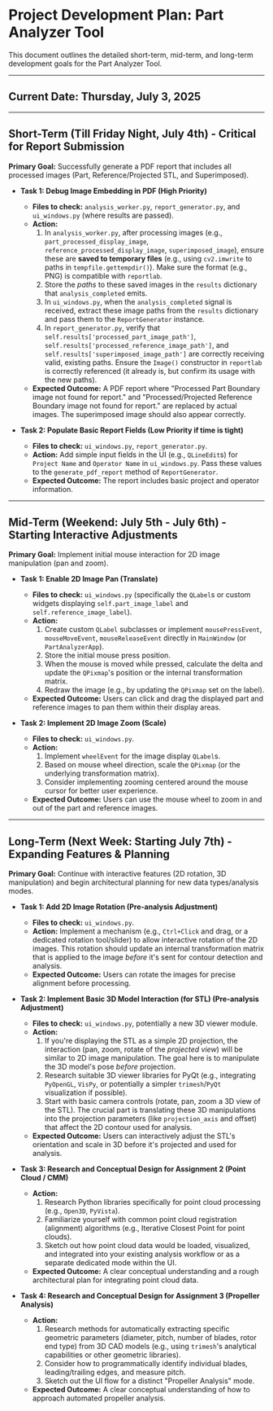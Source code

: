 # Project Development Plan: Part Analyzer Tool

This document outlines the detailed short-term, mid-term, and long-term development goals for the Part Analyzer Tool.

---

## Current Date: Thursday, July 3, 2025

---

## Short-Term (Till Friday Night, July 4th) - **Critical for Report Submission**

**Primary Goal:** Successfully generate a PDF report that includes all processed images (Part, Reference/Projected STL, and Superimposed).

* **Task 1: Debug Image Embedding in PDF (High Priority)**
    * **Files to check:** `analysis_worker.py`, `report_generator.py`, and `ui_windows.py` (where results are passed).
    * **Action:**
        1.  In `analysis_worker.py`, after processing images (e.g., `part_processed_display_image`, `reference_processed_display_image`, `superimposed_image`), ensure these are **saved to temporary files** (e.g., using `cv2.imwrite` to paths in `tempfile.gettempdir()`). Make sure the format (e.g., PNG) is compatible with `reportlab`.
        2.  Store the *paths* to these saved images in the `results` dictionary that `analysis_completed` emits.
        3.  In `ui_windows.py`, when the `analysis_completed` signal is received, extract these image paths from the `results` dictionary and pass them to the `ReportGenerator` instance.
        4.  In `report_generator.py`, verify that `self.results['processed_part_image_path']`, `self.results['processed_reference_image_path']`, and `self.results['superimposed_image_path']` are correctly receiving valid, existing paths. Ensure the `Image()` constructor in `reportlab` is correctly referenced (it already is, but confirm its usage with the new paths).
    * **Expected Outcome:** A PDF report where "Processed Part Boundary image not found for report." and "Processed/Projected Reference Boundary image not found for report." are replaced by actual images. The superimposed image should also appear correctly.

* **Task 2: Populate Basic Report Fields (Low Priority if time is tight)**
    * **Files to check:** `ui_windows.py`, `report_generator.py`.
    * **Action:** Add simple input fields in the UI (e.g., `QLineEdit`s) for `Project Name` and `Operator Name` in `ui_windows.py`. Pass these values to the `generate_pdf_report` method of `ReportGenerator`.
    * **Expected Outcome:** The report includes basic project and operator information.

---

## Mid-Term (Weekend: July 5th - July 6th) - **Starting Interactive Adjustments**

**Primary Goal:** Implement initial mouse interaction for 2D image manipulation (pan and zoom).

* **Task 1: Enable 2D Image Pan (Translate)**
    * **Files to check:** `ui_windows.py` (specifically the `QLabel`s or custom widgets displaying `self.part_image_label` and `self.reference_image_label`).
    * **Action:**
        1.  Create custom `QLabel` subclasses or implement `mousePressEvent`, `mouseMoveEvent`, `mouseReleaseEvent` directly in `MainWindow` (or `PartAnalyzerApp`).
        2.  Store the initial mouse press position.
        3.  When the mouse is moved while pressed, calculate the delta and update the `QPixmap`'s position or the internal transformation matrix.
        4.  Redraw the image (e.g., by updating the `QPixmap` set on the label).
    * **Expected Outcome:** Users can click and drag the displayed part and reference images to pan them within their display areas.

* **Task 2: Implement 2D Image Zoom (Scale)**
    * **Files to check:** `ui_windows.py`.
    * **Action:**
        1.  Implement `wheelEvent` for the image display `QLabel`s.
        2.  Based on mouse wheel direction, scale the `QPixmap` (or the underlying transformation matrix).
        3.  Consider implementing zooming centered around the mouse cursor for better user experience.
    * **Expected Outcome:** Users can use the mouse wheel to zoom in and out of the part and reference images.

---

## Long-Term (Next Week: Starting July 7th) - **Expanding Features & Planning**

**Primary Goal:** Continue with interactive features (2D rotation, 3D manipulation) and begin architectural planning for new data types/analysis modes.

* **Task 1: Add 2D Image Rotation (Pre-analysis Adjustment)**
    * **Files to check:** `ui_windows.py`.
    * **Action:** Implement a mechanism (e.g., `Ctrl+Click` and drag, or a dedicated rotation tool/slider) to allow interactive rotation of the 2D images. This rotation should update an internal transformation matrix that is applied to the image *before* it's sent for contour detection and analysis.
    * **Expected Outcome:** Users can rotate the images for precise alignment before processing.

* **Task 2: Implement Basic 3D Model Interaction (for STL) (Pre-analysis Adjustment)**
    * **Files to check:** `ui_windows.py`, potentially a new 3D viewer module.
    * **Action:**
        1.  If you're displaying the STL as a simple 2D projection, the interaction (pan, zoom, rotate of the *projected view*) will be similar to 2D image manipulation. The goal here is to manipulate the 3D model's pose *before* projection.
        2.  Research suitable 3D viewer libraries for PyQt (e.g., integrating `PyOpenGL`, `VisPy`, or potentially a simpler `trimesh`/`PyQt` visualization if possible).
        3.  Start with basic camera controls (rotate, pan, zoom a 3D view of the STL). The crucial part is translating these 3D manipulations into the projection parameters (like `projection_axis` and offset) that affect the 2D contour used for analysis.
    * **Expected Outcome:** Users can interactively adjust the STL's orientation and scale in 3D before it's projected and used for analysis.

* **Task 3: Research and Conceptual Design for Assignment 2 (Point Cloud / CMM)**
    * **Action:**
        1.  Research Python libraries specifically for point cloud processing (e.g., `Open3D`, `PyVista`).
        2.  Familiarize yourself with common point cloud registration (alignment) algorithms (e.g., Iterative Closest Point for point clouds).
        3.  Sketch out how point cloud data would be loaded, visualized, and integrated into your existing analysis workflow or as a separate dedicated mode within the UI.
    * **Expected Outcome:** A clear conceptual understanding and a rough architectural plan for integrating point cloud data.

* **Task 4: Research and Conceptual Design for Assignment 3 (Propeller Analysis)**
    * **Action:**
        1.  Research methods for automatically extracting specific geometric parameters (diameter, pitch, number of blades, rotor end type) from 3D CAD models (e.g., using `trimesh`'s analytical capabilities or other geometric libraries).
        2.  Consider how to programmatically identify individual blades, leading/trailing edges, and measure pitch.
        3.  Sketch out the UI flow for a distinct "Propeller Analysis" mode.
    * **Expected Outcome:** A clear conceptual understanding of how to approach automated propeller analysis.